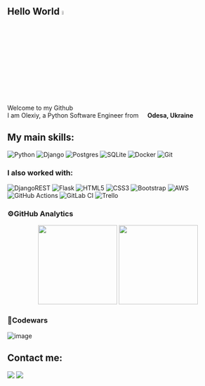## Hello World <img src="https://media.giphy.com/media/hvRJCLFzcasrR4ia7z/giphy.gif" width="5%">

<p>Welcome to my Github <br>
  I am Olexiy, a Python Software Engineer from <img src="https://cdn-icons-png.flaticon.com/512/197/197572.png" width="13"/><b> Odesa, Ukraine</b></p>

## My main skills:
![Python](https://img.shields.io/badge/python-3670A0?style=for-the-badge&logo=python&logoColor=white)
![Django](https://img.shields.io/badge/django-%23092E20.svg?style=for-the-badge&logo=django&logoColor=white)
![Postgres](https://img.shields.io/badge/postgres-%23316192.svg?style=for-the-badge&logo=postgresql&logoColor=white)
![SQLite](https://img.shields.io/badge/sqlite-%2307405e.svg?style=for-the-badge&logo=sqlite&logoColor=white)
![Docker](https://img.shields.io/badge/docker-%230db7ed.svg?style=for-the-badge&logo=docker&logoColor=white)
![Git](https://img.shields.io/badge/git-%23F05033.svg?style=for-the-badge&logo=git&logoColor=white)

### I also worked with:
![DjangoREST](https://img.shields.io/badge/DJANGO-REST-ff1709?style=for-the-badge&logo=django&logoColor=white&color=ff1709&labelColor=gray)
![Flask](https://img.shields.io/badge/flask-%23000.svg?style=for-the-badge&logo=flask&logoColor=white)
![HTML5](https://img.shields.io/badge/html5-%23E34F26.svg?style=for-the-badge&logo=html5&logoColor=white)
![CSS3](https://img.shields.io/badge/css3-%231572B6.svg?style=for-the-badge&logo=css3&logoColor=white)
![Bootstrap](https://img.shields.io/badge/bootstrap-%23563D7C.svg?style=for-the-badge&logo=bootstrap&logoColor=white)
![AWS](https://img.shields.io/badge/AWS-%23FF9900.svg?style=for-the-badge&logo=amazon-aws&logoColor=white)
![GitHub Actions](https://img.shields.io/badge/github%20actions-%232671E5.svg?&style=for-the-badge&logo=githubactions&logoColor=white)
![GitLab CI](https://img.shields.io/badge/gitlab%20ci-%23181717.svg?&style=for-the-badge&logo=gitlab&logoColor=white)
![Trello](https://img.shields.io/badge/Trello-%23026AA7.svg?style=for-the-badge&logo=Trello&logoColor=white)

### ⚙️GitHub Analytics
<p align="center">
  <img height="180em" src="https://github-readme-stats-eight-theta.vercel.app/api?username=OlexiyVasylenkoDev&show_icons=true&theme=algolia&include_all_commits=true&count_private=true"/>
  <img height="180em" src="https://github-readme-stats-eight-theta.vercel.app/api/top-langs/?username=OlexiyVasylenkoDev&layout=compact&langs_count=8&theme=algolia"/>
 </p>
 </details>
  
### 📝Codewars

![image](https://www.codewars.com/users/OlexiyVasylenkoDev/badges/large)

## Contact me:
<p>
  <a href="mailto:alexeyvasilenkoo@gmail.com"><img src="https://img.shields.io/badge/gmail-%23D14836.svg?&style=for-the-badge&logo=gmail&logoColor=white"></a>   
  <a href="https://www.linkedin.com/in/olexiy-vasylenko-47aa44217"><img src="https://img.shields.io/badge/linkedin-%230077B5.svg?&style=for-the-badge&logo=linkedin&logoColor=white"/></a>
</p>
